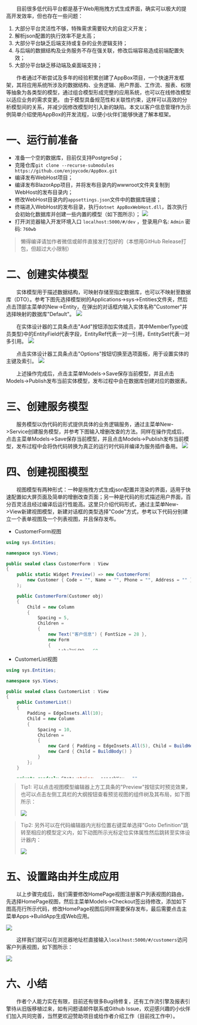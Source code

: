 <style>
pre {
  overflow-y: auto;
  max-height: 300px;
}
</style>

&emsp;&emsp;目前很多低代码平台都是基于Web用拖拽方式生成界面，确实可以极大的提高开发效率，但也存在一些问题：
1. 大部分平台灵活性不够，特殊需求需要较大的自定义开发；
2. 解析json配置的执行效率不是太高；
3. 大部分平台缺乏后端支持或复杂的业务逻辑支持；
4. 与后端的数据结构及业务服务不存在强关联，修改后端容易造成前端配置失效；
5. 大部分平台缺乏移动端及桌面端支持；

&emsp;&emsp;作者通过不断尝试及多年的经验积累创建了AppBox项目，一个快速开发框架，其将应用系统所涉及的数据结构、业务逻辑、用户界面、工作流、报表、权限等抽象为各类型的模型，通过组合模型形成完整的应用系统，也可以在线修改模型以适应业务的需求变更。 由于模型具备规范性和关联性约束，这样可以高效的分析模型间的关系，并减少因修改模型时引入新的缺陷。本文以客户信息管理作为示例简单介绍使用AppBox的开发流程，以便小伙伴们能够快速了解本框架。

# 一、运行前准备

* 准备一个空的数据库，目前仅支持PostgreSql；
* 克隆仓库`git clone --recurse-submodules https://github.com/enjoycode/AppBox.git`
* 编译发布WebHost项目；
* 编译发布BlazorApp项目，并将发布目录内的wwwroot文件夹复制到WebHost的发布目录内；
* 修改WebHost目录内的`appsettings.json`文件中的数据库链接；
* 终端进入WebHost的发布目录，执行`dotnet AppBoxWebHost.dll`，首次执行会初始化数据库并创建一些内置的模型（如下图所示）；
  ![](imgs/4_RunWebHost.jpg)
* 打开浏览器输入开发环境入口 `localhost:5000/#/dev` ，登录用户名: `Admin` 密码: `760wb`

> 懒得编译请加作者微信或邮件直接发打包好的（本想用GitHub Release打包，但超过大小限制）

# 二、创建实体模型
&emsp;&emsp;实体模型用于描述数据结构，可映射存储至指定数据库，也可以不映射至数据库（DTO）。参考下图先选择模型树的Applications->sys->Entities文件夹，然后点击顶部主菜单的New->Entity，在弹出的对话框内输入实体名称"Customer"并选择映射的数据库"Default"。
![](imgs/4_NewEntity.png)

&emsp;&emsp;在实体设计器的工具条点击"Add"按钮添加实体成员，其中MemberType(成员类型)中的EntityField代表字段，EntityRef代表一对一引用，EntitySet代表一对多引用。
![](imgs/4_NewEntityMember.png)

&emsp;&emsp;点击实体设计器工具条点击"Options"按钮切换至选项面板，用于设置实体的主键及索引。
![](imgs/4_NewPK.png)

&emsp;&emsp;上述操作完成后，点击主菜单Models->Save保存当前模型，并且点击Models->Publish发布当前实体模型，发布过程中会在数据库创建对应的数据表。

# 三、创建服务模型
&emsp;&emsp;服务模型以伪代码的形式提供具体的业务逻辑服务，通过主菜单New->Service创建服务模型，并参考下图输入增删改查的方法。同样在操作完成后，点击主菜单Models->Save保存当前模型，并且点击Models->Publish发布当前模型，发布过程中会将伪代码转换为真正的运行时代码并编译为服务插件备用。
![](imgs/4_NewService.png)

# 四、创建视图模型
&emsp;&emsp;视图模型有两种形式：一种是拖拽方式生成json配置并渲染的界面，适用于快速配置如大屏页面及简单的增删改查页面；另一种是代码的形式描述用户界面，百分百灵活且经过编译后运行性能高。这里只介绍代码形式，通过主菜单New->View新建视图模型，新建对话框的类型选择"Code"方式，参考以下代码分别建立一个表单视图及一个列表视图，并且保存发布。

* CustomerForm视图
```csharp
using sys.Entities;

namespace sys.Views;

public sealed class CustomerForm : View
{
    public static Widget Preview() => new CustomerForm(
        new Customer { Code = "", Name = "", Phone = "", Address = "" }
    );

    public CustomerForm(Customer obj)
    {
        Child = new Column
        {
            Spacing = 5,
            Children = 
            {
                new Text("客户信息") { FontSize = 28 },
                new Form
                {
                    LabelWidth = 60,
                    Children =
                    {
                        new ("编号:", new TextInput(obj.Observe(c => c.Code))),
                        new ("名称:", new TextInput(obj.Observe(c => c.Name))),
                        new ("电话:", new TextInput(obj.Observe(c => c.Phone))),
                        new ("地址:", new TextInput(obj.Observe(c => c.Address))),
                    }
                },
                new Container
                {
                    Padding = EdgeInsets.Only(70, 0, 5, 0),
                    Child = new Button("保存", MaterialIcons.Save)
                    {
                        Width = float.MaxValue,
                        OnTap = _ => Save(obj),
                    }
                },
            }
        };
    }
    
    private async void Save(Customer obj)
    {
        try
        {
            await sys.Services.CustomerService.Save(obj);
            obj.AcceptChanges();
            Notification.Success("保存成功!");
        }
        catch (Exception ex)
        {
            Notification.Error($"保存失败: {ex.Message}");
        }
    }
}
```

* CustomerList视图
```csharp
using sys.Entities;

namespace sys.Views;

public sealed class CustomerList : View
{
    public CustomerList()
    {
        Padding = EdgeInsets.All(10);
        Child = new Column
        {
            Spacing = 10,
            Children =
            {
                new Card { Padding = EdgeInsets.All(5), Child = BuildHeader() },
                new Card { Child = BuildBody() }
            }
        };
    }

    private readonly State<string> _searchKey = "";
    private readonly DataGridController<Customer> _dgController = new();

    private Widget BuildHeader() => new Row
    {
        Height = 30,
        Spacing = 10,
        Children =
        {
            new Expanded(),
            new TextInput(_searchKey) { Width = 100, Suffix = new Icon(MaterialIcons.Search) },
            new Button("查询") { OnTap = _ => Fetch() },
            new ButtonGroup
            {
                Children =
                {
                    new Button("新增") { OnTap = _ => OnCreate() },
                    new Button("编辑") { OnTap = _ => OnEdit() },
                    new Button("删除") { OnTap = _  => OnDelete() }
                }
            }
        }
    };

    private Widget BuildBody() => new Expanded(new DataGrid<Customer>(_dgController)
    {
        Columns =
        {
            new DataGridTextColumn<Customer>("编号", t => t.Code) { Width = 60 },
            new DataGridTextColumn<Customer>("名称", t => t.Name),
            new DataGridGroupColumn<Customer>("联系方式")
            {
                Children =
                {
                    new DataGridTextColumn<Customer>("电话", t => t.Phone),
                    new DataGridTextColumn<Customer>("地址", t => t.Address),
                }
            }
         }
    });

    protected override void OnMounted() => Fetch();

    private async void Fetch()
    {
        try
        {
            var list = await sys.Services.CustomerService.Fetch(_searchKey.Value);
            _dgController.DataSource = list;
            _dgController.TrySelectFirstRow();
        }
        catch (Exception ex)
        {
            Notification.Error($"查询客户列表失败: {ex.Message}");
        }
    }

    private void OnCreate() => Dialog.Show("新建客户",
        d => new CustomerForm(new Customer { Code = "", Name = "", Phone = "", Address = "" }
    ));

    private void OnEdit()
    {
        var obj = _dgController.CurrentRow;
        if (obj == null) return;
        Dialog.Show("编辑客户", d => new CustomerForm(obj));
    }

    private async void OnDelete()
    {
        var obj = _dgController.CurrentRow;
        if (obj == null) return;
        try
        {
            await sys.Services.CustomerService.Delete(obj);
            Fetch();
        }
        catch (Exception ex)
        {
            Notification.Error($"删除客户失败: {ex.Message}");
        }
    }
}
```

> Tip1: 可以点击视图模型编辑器上方工具条的"Preview"按钮实时预览效果，也可以点击左侧工具栏的大纲按钮查看预览视图的组件树及其布局，如下图所示：
> 
> ![](imgs/4_ViewOutline.png)

> Tip2: 另外可以在代码编辑器内光标位置右键菜单选择"Goto Definition"跳转至相应的模型定义内，如下动图所示光标定位实体属性然后跳转至实体设计器内：
> 
> ![](imgs/4_Definition.gif)

# 五、设置路由并生成应用
&emsp;&emsp;以上步骤完成后，我们需要修改HomePage视图注册客户列表视图的路由，先选择HomePage视图，然后主菜单Models->Checkout签出待修改，添加如下图高亮行所示代码，修改HomePage视图后同样需要保存发布，最后需要点击主菜单Apps->BuildApp生成Web应用。

![](imgs/4_HomePage.png)

&emsp;&emsp;这样我们就可以在浏览器地址栏直接输入`localhost:5000/#/customers`访问客户列表视图，如下图所示：

![](imgs/4_Result.png)

# 六、小结
&emsp;&emsp;作者个人能力实在有限，目前还有很多Bug待修复，还有工作流引擎及报表引擎待从旧版移植过来，如有问题请邮件联系或Github Issue，欢迎感兴趣的小伙伴们加入共同完善，当然更欢迎赞助项目或给作者介绍工作（目前找工作中）。




